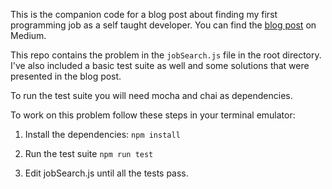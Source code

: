 This is the companion code for a blog post about finding my first programming job 
as a self taught developer.  You can find the [blog post](https://medium.freecodecamp.com/a-dynamic-framework-for-finding-your-first-programming-job-b4eb0605b4f3#.ce90pn3s7) on Medium.

This repo contains the problem in the `jobSearch.js` file in the root directory.
I've also included a basic test suite as well and some solutions that were
presented in the blog post.

To run the test suite you will need mocha and chai as dependencies.

To work on this problem follow these steps in your terminal emulator:

1) Install the dependencies:
`npm install`

2) Run the test suite
`npm run test`

3) Edit jobSearch.js until all the tests pass.